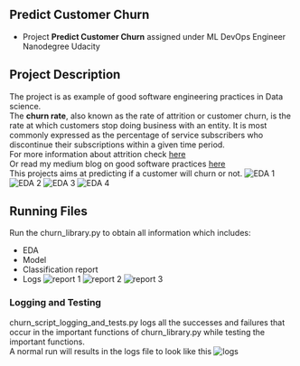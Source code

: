 ## Predict Customer Churn

- Project **Predict Customer Churn** assigned under ML DevOps Engineer Nanodegree Udacity


## Project Description

The project is as example of good software engineering practices in Data science.<br/>
The **churn rate**, also known as the rate of attrition or customer churn, 
is the rate at which customers stop doing business with an entity. 
It is most commonly expressed as the percentage of service subscribers 
who discontinue their subscriptions within a given time period.<br/>
For more information about attrition check [here](https://www.investopedia.com/terms/c/churnrate.asp#:~:text=The%20churn%20rate%2C%20also%20known,within%20a%20given%20time%20period.) <br/>
Or read my medium blog on good software practices [here](https://harshitsati.medium.com/guide-for-effective-code-reviews-b1c5165432ae)<br/>
This projects aims at predicting if a customer will churn or not.
![EDA 1](https://github.com/HarshitSati/Projects/blob/main/Customer_Churn/images/eda/Attrition_Flag_distribution.jpg)
![EDA 2](https://github.com/HarshitSati/Projects/blob/main/Customer_Churn/images/eda/Income_Category_distribution.jpg)
![EDA 3](https://github.com/HarshitSati/Projects/blob/main/Customer_Churn/images/eda/Customer_Age_distribution.jpg)
![EDA 4](https://github.com/HarshitSati/Projects/blob/main/Customer_Churn/images/eda/Education_Level_distribution.jpg)

## Running Files

Run the churn_library.py to obtain all information which includes: <br/>
- EDA
- Model
- Classification report
- Logs
![report 1](https://github.com/HarshitSati/Projects/blob/main/Customer_Churn/images/results/Logistic_Regression_classification_report.jpg)
![report 2](https://github.com/HarshitSati/Projects/blob/main/Customer_Churn/images/results/Random_Forest_classification_report.jpg)
![report 3](https://github.com/HarshitSati/Projects/blob/main/Customer_Churn/images/results/XGBoost_classification_report.jpg)
### Logging and Testing
churn_script_logging_and_tests.py logs all the successes and failures 
that occur in the important functions of churn_library.py while testing the important functions.</br>
A normal run will results in the logs file to look like this
![logs](https://github.com/HarshitSati/Projects/blob/main/Customer_Churn/logs/SS_logs_normal.png)


